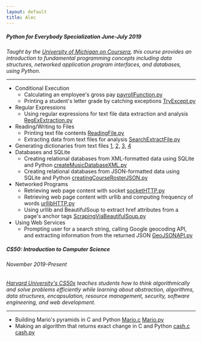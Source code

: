 ```yaml
---
layout: default
title: Alec
---
```

##### Python for Everybody Specialization <text class="header-date">June-July 2019</text>
*Taught by the [University of Michigan on Coursera](https://www.coursera.org/specializations/python), this course provides an introduction to fundamental programming concepts including data structures, networked application program interfaces, and databases, using Python.*

-----------------------
*   Conditional Execution
    *   Calculating an employee's gross pay [payrollFunction.py](https://github.com/aoschwartz7/Coursera-Python-Specialization/blob/master/payrollFunction.py)
    *   Printing a student's letter grade by catching exceptions [TryExcept.py](https://github.com/aoschwartz7/Coursera-Python-Specialization/blob/master/TryExcept.py)
*   Regular Expressions
    *   Using regular expressions for text file data extraction and analysis [RegExExtraction.py](https://github.com/aoschwartz7/Coursera-Python-Specialization/blob/master/RegExExtraction.py)
*   Reading/Writing to Files
    *   Printing text file contents [ReadingFile.py](https://github.com/aoschwartz7/Coursera-Python-Specialization/blob/master/ReadingFile.py)
    *   Extracting data from text files for analysis [SearchExtractFile.py](https://github.com/aoschwartz7/Coursera-Python-Specialization/blob/master/SearchExtractFile.py)
  *   Generating dictionaries from text files [1,](https://github.com/aoschwartz7/Coursera-Python-Specialization/blob/master/ReadingFileMakeDict.py) [2,](https://github.com/aoschwartz7/Coursera-Python-Specialization/blob/master/ReadingFileMakeDict2.py) [3,](https://github.com/aoschwartz7/Coursera-Python-Specialization/blob/master/ReadingFileMakeDict3.py) [4](https://github.com/aoschwartz7/Coursera-Python-Specialization/blob/master/ReadingFileMakeDict4.py)
*   Databases and SQLite
    *   Creating relational databases from XML-formatted data using SQLite and Python [createMusicDatabaseXML.py](https://github.com/aoschwartz7/Coursera-Python-Specialization/blob/master/createMusicDatabaseXML.py)
    *   Creating relational databases from JSON-formatted data using SQLite and Python [creatingCourseRosterJSON.py](https://github.com/aoschwartz7/Coursera-Python-Specialization/blob/master/creatingCourseRosterJSON.py)
*   Networked Programs
    *   Retrieving web page content with socket [socketHTTP.py](https://github.com/aoschwartz7/Coursera-Python-Specialization/blob/master/socketHTTP.py)
    *   Retrieving web page content with urllib and computing frequency of words [urllibHTTP.py](https://github.com/aoschwartz7/Coursera-Python-Specialization/blob/master/urllibHTTP.py)
    *   Using urllib and BeautifulSoup to extract href attributes from a page's anchor tags [ScrapingViaBeautifulSoup.py](https://github.com/aoschwartz7/Coursera-Python-Specialization/blob/master/ScrapingViaBeautifulSoup.py)
*   Using Web Services
    *   Prompting user for a search string, calling Google geocoding API, and extracting information from the returned JSON [GeoJSONAPI.py](https://github.com/aoschwartz7/Coursera-Python-Specialization/blob/master/GeoJSONAPI.py)

##### CS50: Introduction to Computer Science      
###### November 2019-Present
*[Harvard University's CS50x](https://online-learning.harvard.edu/course/cs50-introduction-computer-science) teaches students how to think algorithmically and solve problems efficiently while learning about abstraction, algorithms, data structures, encapsulation, resource management, security, software engineering, and web development.*

-----------------------
*   Building Mario's pyramids in C and Python [Mario.c](https://github.com/aoschwartz7/CS50/blob/master/mario.c) [Mario.py](https://github.com/aoschwartz7/CS50/blob/master/mario.py)
*   Making an algorithm that returns exact change in C and Python [cash.c](https://github.com/aoschwartz7/CS50/blob/master/cash.c) [cash.py](https://github.com/aoschwartz7/CS50/blob/master/cash.py)
